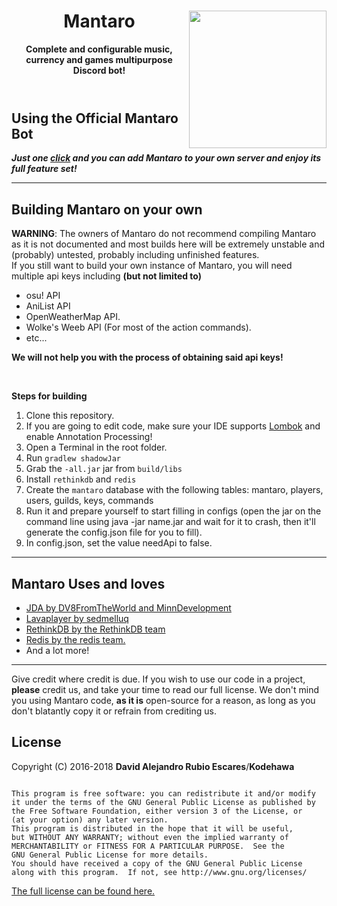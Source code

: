 <!DOCTYPE html>
<html>
    <header>
        <img align="right" src="https://i.imgur.com/SWDen2V.png" height="220" width="220">
        <h1>Mantaro</h1>
        <p><b>Complete and configurable music, currency and games multipurpose Discord bot!</b></p>
    </header>
    <body>
        <h2>Using the Official Mantaro Bot</h2>
        <p><b><i>Just one <a href="https://is.gd/mantaro">click</a> and you can add Mantaro to your own server and enjoy its full feature set!</i></b></p>
        <hr>
        <h2>Building Mantaro on your own</h2>
        <p><b>WARNING</b>: The owners of Mantaro do not</b> recommend compiling Mantaro as it is not documented and most builds here will be extremely unstable and (probably) untested, probably including unfinished features.<br>If you still want to build your own instance of Mantaro, you will need multiple api keys including <b>(but not limited to)</b></p> 
        <ul>
            <li>osu! API</li>
            <li>AniList API</li>
            <li>OpenWeatherMap API.</li>
            <li>Wolke's Weeb API (For most of the action commands).</li>
            <li>etc...</li>
        </ul>
        <p><b>We will not help you with the process of obtaining said api keys!</b></p>
        <br>
        <p><b>Steps for building</b></p>
        <ol>
            <li>Clone this repository.</li>
            <li>If you are going to edit code, make sure your IDE supports <a href="http://projectlombok.org">Lombok</a> and enable Annotation Processing!</li>
            <li>Open a Terminal in the root folder.</li>
            <li>Run <code>gradlew shadowJar</code></li>
            <li>Grab the <code>-all.jar</code> jar from <code>build/libs</code></li>
            <li>Install <code>rethinkdb</code> and <code>redis</code></li>
            <li>Create the <code>mantaro</code> database with the following tables: mantaro, players, users, guilds, keys, commands</li>
            <li>Run it and prepare yourself to start filling in configs (open the jar on the command line using java -jar name.jar and wait for it to crash, then it'll generate the config.json file for you to fill).</li>
            <li>In config.json, set the value needApi to false.</li>
        </ol>
        <hr>
        <h2>Mantaro Uses and loves</h2>
        <ul>
            <li><a href="https://github.com/DV8FromTheWorld/JDA">JDA by DV8FromTheWorld and MinnDevelopment</a></li>
            <li><a href="https://github.com/sedmelluq/lavaplayer">Lavaplayer by sedmelluq</a></li>
            <li><a href="http://rethinkdb.com">RethinkDB by the RethinkDB team</a></li>
            <li><a href="https://redis.io">Redis by the redis team.</a></li>
            <li>And a lot more!</li>
        </ul>
        <hr>
        <p>Give credit where credit is due. If you wish to use our code in a project, <b>please</b> credit us, and take your time to read our full license. We don't mind you using Mantaro code, <b>as it is</b> open-source for a reason, as long as you don't blatantly copy it or refrain from crediting us.</p>
        <h2>License</h2>
        <p>Copyright (C) 2016-2018 <b>David Alejandro Rubio Escares</b>/<b>Kodehawa</b></p>
        <code>
This program is free software: you can redistribute it and/or modify
it under the terms of the GNU General Public License as published by
the Free Software Foundation, either version 3 of the License, or
(at your option) any later version.
This program is distributed in the hope that it will be useful,
but WITHOUT ANY WARRANTY; without even the implied warranty of
MERCHANTABILITY or FITNESS FOR A PARTICULAR PURPOSE.  See the
GNU General Public License for more details.
You should have received a copy of the GNU General Public License
along with this program.  If not, see http://www.gnu.org/licenses/
        </code>
        <br>
        <a href="https://github.com/Kodehawa/MantaroBot/blob/development/LICENSE">The full license can be found here.</a>
    </body>
</html>
